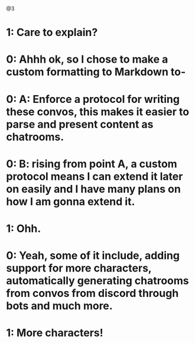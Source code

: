 @3

# 1: Care to explain?
# 0: Ahhh ok, so I chose to make a custom formatting to Markdown to-
# 0: A: Enforce a protocol for writing these convos, this makes it easier to parse and present content as chatrooms.
# 0: B: rising from point A, a custom protocol means I can extend it later on easily and I have many plans on how I am gonna extend it.
# 1: Ohh.
# 0: Yeah, some of it include, adding support for more characters, automatically generating chatrooms from convos from discord through bots and much more.
# 1: More characters!